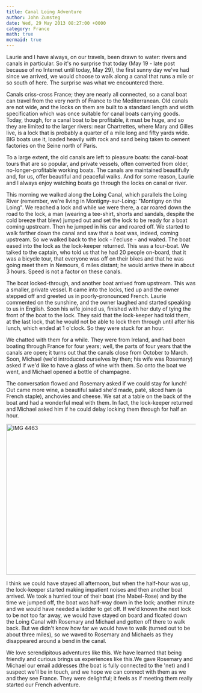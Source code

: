 ```yaml
---
title: Canal Loing Adventure
author: John Zumsteg
date: Wed, 29 May 2013 08:27:00 +0000
category: France
math: true
mermaid: true
---
```

<p>Laurie and I have always, on our travels, been drawn to water: rivers and canals in particular. So it's no surprise that today (May 19 - late post because of no Internet until today, May 29), the first sunny day we've had since we arrived, we would choose to walk along a canal that runs a mile or so south of here. The surprise was what we encountered there.</p>
<p>Canals criss-cross France; they are nearly all connected, so a canal boat can travel from the very north of France to the Mediterranean. Old canals are not wide, and the locks on them are built to a standard length and width specification which was once suitable for canal boats carrying goods. Today, though, for a canal boat to be profitable, it must be huge, and so they are limited to the larger rivers: near Chartrettes, where Mary and Gilles live, is a lock that is probably a quarter of a mile long and fifty yards wide. BIG boats use it, loaded heavily with rock and sand being taken to cement factories on the Seine north of Paris.</p>
<p>To a large extent, the old canals are left to pleasure boats: the canal-boat tours that are so popular, and private vessels, often converted from older, no-longer-profitable working boats. The canals are maintained beautifully and, for us, offer beautiful and peaceful walks. And for some reason, Laurie and I always enjoy watching boats go through the locks on canal or river.</p>
<p>This morning we walked along the Loing Canal, which parallels the Loing River (remember, we're living in Montigny-sur-Loing: "Montigny on the Loing". We reached a lock and while we were there, a car roared down the road to the lock, a man (wearing a tee-shirt, shorts and sandals, despite the cold breeze that blew) jumped out and set the lock to be ready for a boat coming upstream. Then he jumped in his car and roared off. We started to walk farther down the canal and saw that a boat was, indeed, coming upstream. So we walked back to the lock - l'ecluse - and waited. The boat eased into the lock as the lock-keeper returned. This was a tour-boat. We talked to the captain, who told us that he had 20 people on-board, that it was a bicycle tour, that everyone was off on their bikes and that he was going meet them in Nemours, 6 miles distant; he would arrive there in about 3 hours. Speed is not a factor on these canals.</p>
<p>The boat locked-through, and another boat arrived from upstream. This was a smaller, private vessel. It came into the locks, tied up and the owner stepped off and greeted us in poorly-pronounced French. Laurie commented on the sunshine, and the owner laughed and started speaking to us in English. Soon his wife joined us, finished with her duty of tying the front of the boat to the lock. They said that the lock-keeper had told them, at the last lock, that he would not be able to lock them through until after his lunch, which ended at 1 o'clock. So they were stuck for an hour.</p>
<p>We chatted with them for a while. They were from Ireland, and had been boating through France for four years; well, the parts of four years that the canals are open; it turns out that the canals close from October to March. Soon, Michael (we'd introduced ourselves by then; his wife was Rosemary) asked if we'd like to have a glass of wine with them. So onto the boat we went, and Michael opened a bottle of champagne.</p>
<p>The conversation flowed and Rosemary asked if we could stay for lunch! Out came more wine, a beautiful salad she'd made, paté, sliced ham (a French staple), anchovies and cheese. We sat at a table on the back of the boat and had a wonderful meal with them. In fact, the lock-keeper returned and Michael asked him if he could delay locking them through for half an hour.</p>
<p><img style="display: block; margin-left: auto; margin-right: auto;" title="IMG_4463.jpg" src="http:/assets/images/2013/05/IMG_44631.jpg" alt="IMG 4463" width="600" height="400" border="0" /></p>
<p>I think we could have stayed all afternoon, but when the half-hour was up, the lock-keeper started making impatient noises and then another boat arrived. We took a hurried tour of their boat (the Mabel-Rose) and by the time we jumped off, the boat was half-way down in the lock; another minute and we would have needed a ladder to get off. If we'd known the next lock to be not too far away, we would have stayed on board and floated down the Loing Canal with Rosemary and Michael and gotten off there to walk back. But we didn't know how far we would have to walk (turned out to be about three miles), so we waved to Rosemary and Michaels as they disappeared around a bend in the canal.</p>
<p>We love serendipitous adventures like this. We have learned that being friendly and curious brings us experiences like this.We gave Rosemary and Michael our email addresses (the boat is fully connected to the 'net) and I suspect we'll be in touch, and we hope we can connect with them as we and they see France. They were delightful; it feels as if meeting them really started our French adventure.</p>

